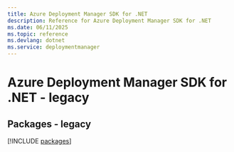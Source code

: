 ```yaml
---
title: Azure Deployment Manager SDK for .NET
description: Reference for Azure Deployment Manager SDK for .NET
ms.date: 06/11/2025
ms.topic: reference
ms.devlang: dotnet
ms.service: deploymentmanager
---
```

# Azure Deployment Manager SDK for .NET - legacy
## Packages - legacy
[!INCLUDE [packages](deployment-manager-index.md)]
